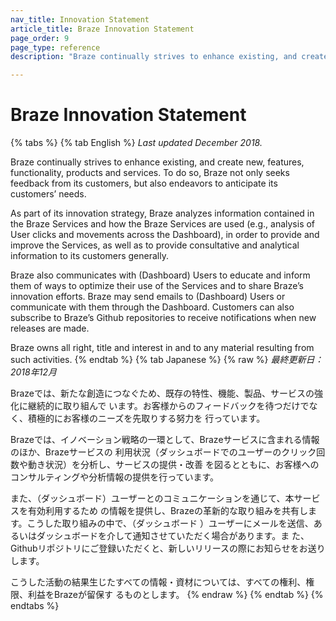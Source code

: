 ```yaml
---
nav_title: Innovation Statement
article_title: Braze Innovation Statement
page_order: 9
page_type: reference
description: "Braze continually strives to enhance existing, and create new, features, functionality, products and services."

---
```


<!--
Warning! Don't make any changes to this document without approval from the legal department.
-->

# Braze Innovation Statement

{% tabs %}
{% tab English %}
_Last updated December 2018._

Braze continually strives to enhance existing, and create new, features, functionality, products and services.  To do so, Braze not only seeks feedback from its customers, but also endeavors to anticipate its customers’ needs.

As part of its innovation strategy, Braze analyzes information contained in the Braze Services and how the Braze Services are used (e.g., analysis of User clicks and movements across the Dashboard), in order to provide and improve the Services,  as well as to provide consultative and analytical information to its customers generally.

Braze also communicates with (Dashboard) Users to educate and inform them of ways to optimize their use of the Services and to share Braze’s innovation efforts. Braze may send emails to (Dashboard) Users or communicate with them through the Dashboard. Customers can also subscribe to Braze’s Github repositories to receive notifications when new releases are made.   

Braze owns all right, title and interest in and to any material resulting from such activities.
{% endtab %}
{% tab Japanese %}
{% raw %}
_最終更新日：2018年12月_

Brazeでは、新たな創造につなぐため、既存の特性、機能、製品、サービスの強化に継続的に取り組んで
います。お客様からのフィードバックを待つだけでなく、積極的にお客様のニーズを先取りする努力を
行っています。

Brazeでは、イノベーション戦略の一環として、Brazeサービスに含まれる情報のほか、Brazeサービスの
利用状況（ダッシュボードでのユーザーのクリック回数や動き状況）を分析し、サービスの提供・改善
を図るとともに、お客様へのコンサルティングや分析情報の提供を行っています。

また、（ダッシュボード）ユーザーとのコミュニケーションを通じて、本サービスを有効利用するため
の情報を提供し、Brazeの革新的な取り組みを共有します。こうした取り組みの中で、（ダッシュボード
）ユーザーにメールを送信、あるいはダッシュボードを介して通知させていただく場合があります。ま
た、Githubリポジトリにご登録いただくと、新しいリリースの際にお知らせをお送りします。

こうした活動の結果生じたすべての情報・資材については、すべての権利、権限、利益をBrazeが留保す
るものとします。
{% endraw %}
{% endtab %}
{% endtabs %}